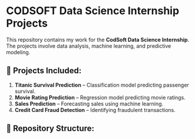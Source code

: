 # CODSOFT Data Science Internship Projects

This repository contains my work for the **CodSoft Data Science Internship**. The projects involve data analysis, machine learning, and predictive modeling.

## 📌 Projects Included:
1. **Titanic Survival Prediction** – Classification model predicting passenger survival.
2. **Movie Rating Prediction** – Regression model predicting movie ratings.
3. **Sales Prediction** – Forecasting sales using machine learning.
4. **Credit Card Fraud Detection** – Identifying fraudulent transactions.

## 📂 Repository Structure:
